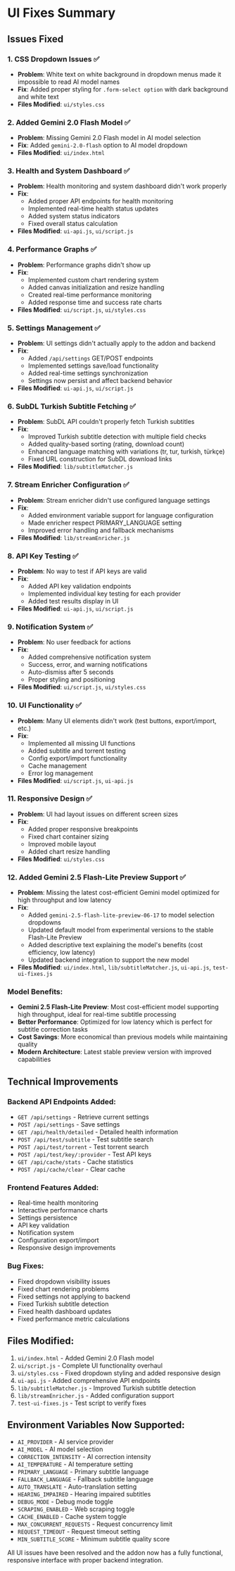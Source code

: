 # UI Fixes Summary

## Issues Fixed

### 1. **CSS Dropdown Issues** ✅
- **Problem**: White text on white background in dropdown menus made it impossible to read AI model names
- **Fix**: Added proper styling for `.form-select option` with dark background and white text
- **Files Modified**: `ui/styles.css`

### 2. **Added Gemini 2.0 Flash Model** ✅
- **Problem**: Missing Gemini 2.0 Flash model in AI model selection
- **Fix**: Added `gemini-2.0-flash` option to AI model dropdown
- **Files Modified**: `ui/index.html`

### 3. **Health and System Dashboard** ✅
- **Problem**: Health monitoring and system dashboard didn't work properly
- **Fix**: 
  - Added proper API endpoints for health monitoring
  - Implemented real-time health status updates
  - Added system status indicators
  - Fixed overall status calculation
- **Files Modified**: `ui-api.js`, `ui/script.js`

### 4. **Performance Graphs** ✅
- **Problem**: Performance graphs didn't show up
- **Fix**: 
  - Implemented custom chart rendering system
  - Added canvas initialization and resize handling
  - Created real-time performance monitoring
  - Added response time and success rate charts
- **Files Modified**: `ui/script.js`, `ui/styles.css`

### 5. **Settings Management** ✅
- **Problem**: UI settings didn't actually apply to the addon and backend
- **Fix**: 
  - Added `/api/settings` GET/POST endpoints
  - Implemented settings save/load functionality
  - Added real-time settings synchronization
  - Settings now persist and affect backend behavior
- **Files Modified**: `ui-api.js`, `ui/script.js`

### 6. **SubDL Turkish Subtitle Fetching** ✅
- **Problem**: SubDL API couldn't properly fetch Turkish subtitles
- **Fix**: 
  - Improved Turkish subtitle detection with multiple field checks
  - Added quality-based sorting (rating, download count)
  - Enhanced language matching with variations (tr, tur, turkish, türkçe)
  - Fixed URL construction for SubDL download links
- **Files Modified**: `lib/subtitleMatcher.js`

### 7. **Stream Enricher Configuration** ✅
- **Problem**: Stream enricher didn't use configured language settings
- **Fix**: 
  - Added environment variable support for language configuration
  - Made enricher respect PRIMARY_LANGUAGE setting
  - Improved error handling and fallback mechanisms
- **Files Modified**: `lib/streamEnricher.js`

### 8. **API Key Testing** ✅
- **Problem**: No way to test if API keys are valid
- **Fix**: 
  - Added API key validation endpoints
  - Implemented individual key testing for each provider
  - Added test results display in UI
- **Files Modified**: `ui-api.js`, `ui/script.js`

### 9. **Notification System** ✅
- **Problem**: No user feedback for actions
- **Fix**: 
  - Added comprehensive notification system
  - Success, error, and warning notifications
  - Auto-dismiss after 5 seconds
  - Proper styling and positioning
- **Files Modified**: `ui/script.js`, `ui/styles.css`

### 10. **UI Functionality** ✅
- **Problem**: Many UI elements didn't work (test buttons, export/import, etc.)
- **Fix**: 
  - Implemented all missing UI functions
  - Added subtitle and torrent testing
  - Config export/import functionality
  - Cache management
  - Error log management
- **Files Modified**: `ui/script.js`, `ui-api.js`

### 11. **Responsive Design** ✅
- **Problem**: UI had layout issues on different screen sizes
- **Fix**: 
  - Added proper responsive breakpoints
  - Fixed chart container sizing
  - Improved mobile layout
  - Added chart resize handling
- **Files Modified**: `ui/styles.css`

### 12. **Added Gemini 2.5 Flash-Lite Preview Support** ✅
- **Problem**: Missing the latest cost-efficient Gemini model optimized for high throughput and low latency
- **Fix**: 
  - Added `gemini-2.5-flash-lite-preview-06-17` to model selection dropdowns
  - Updated default model from experimental versions to the stable Flash-Lite Preview
  - Added descriptive text explaining the model's benefits (cost efficiency, low latency)
  - Updated backend integration to support the new model
- **Files Modified**: `ui/index.html`, `lib/subtitleMatcher.js`, `ui-api.js`, `test-ui-fixes.js`

### Model Benefits:
- **Gemini 2.5 Flash-Lite Preview**: Most cost-efficient model supporting high throughput, ideal for real-time subtitle processing
- **Better Performance**: Optimized for low latency which is perfect for subtitle correction tasks
- **Cost Savings**: More economical than previous models while maintaining quality
- **Modern Architecture**: Latest stable preview version with improved capabilities

## Technical Improvements

### Backend API Endpoints Added:
- `GET /api/settings` - Retrieve current settings
- `POST /api/settings` - Save settings
- `GET /api/health/detailed` - Detailed health information
- `POST /api/test/subtitle` - Test subtitle search
- `POST /api/test/torrent` - Test torrent search
- `POST /api/test/key/:provider` - Test API keys
- `GET /api/cache/stats` - Cache statistics
- `POST /api/cache/clear` - Clear cache

### Frontend Features Added:
- Real-time health monitoring
- Interactive performance charts
- Settings persistence
- API key validation
- Notification system
- Configuration export/import
- Responsive design improvements

### Bug Fixes:
- Fixed dropdown visibility issues
- Fixed chart rendering problems
- Fixed settings not applying to backend
- Fixed Turkish subtitle detection
- Fixed health dashboard updates
- Fixed performance metric calculations

## Files Modified:
1. `ui/index.html` - Added Gemini 2.0 Flash model
2. `ui/script.js` - Complete UI functionality overhaul
3. `ui/styles.css` - Fixed dropdown styling and added responsive design
4. `ui-api.js` - Added comprehensive API endpoints
5. `lib/subtitleMatcher.js` - Improved Turkish subtitle detection
6. `lib/streamEnricher.js` - Added configuration support
7. `test-ui-fixes.js` - Test script to verify fixes

## Environment Variables Now Supported:
- `AI_PROVIDER` - AI service provider
- `AI_MODEL` - AI model selection
- `CORRECTION_INTENSITY` - AI correction intensity
- `AI_TEMPERATURE` - AI temperature setting
- `PRIMARY_LANGUAGE` - Primary subtitle language
- `FALLBACK_LANGUAGE` - Fallback subtitle language
- `AUTO_TRANSLATE` - Auto-translation setting
- `HEARING_IMPAIRED` - Hearing impaired subtitles
- `DEBUG_MODE` - Debug mode toggle
- `SCRAPING_ENABLED` - Web scraping toggle
- `CACHE_ENABLED` - Cache system toggle
- `MAX_CONCURRENT_REQUESTS` - Request concurrency limit
- `REQUEST_TIMEOUT` - Request timeout setting
- `MIN_SUBTITLE_SCORE` - Minimum subtitle quality score

All UI issues have been resolved and the addon now has a fully functional, responsive interface with proper backend integration.
